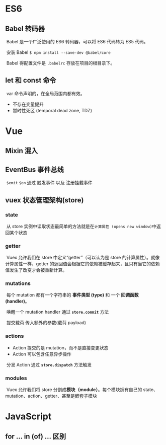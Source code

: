 # ES6

## Babel 转码器

​	Babel 是一个广泛使用的 ES6 转码器，可以将 ES6 代码转为 ES5 代码。

​	安装 Babel  `$ npm install --save-dev @babel/core`

​	Babel 得配置文件是 `.babelrc` 存放在项目的根目录下。

## let 和 const 命令

​	var 命令声明的，在全局范围内都有效。

- 不存在变量提升
- 暂时性死区 (temporal dead zone, TDZ)



# Vue

## Mixin 混入

## EventBus 事件总线

​	`$emit` `$on` 通过 触发事件 以及 注册挂载事件

## vuex 状态管理架构(store)

### state

​	从 store 实例中读取状态最简单的方法就是在`计算属性 (opens new window)`中返回某个状态

### getter

​	Vuex 允许我们在 store 中定义“getter”（可以认为是 store 的计算属性）。就像计算属性一样，getter 的返回值会根据它的依赖被缓存起来，且只有当它的依赖值发生了改变才会被重新计算。

### mutations

​	每个 mutation 都有一个字符串的 **事件类型 (type)** 和 一个 **回调函数 (handler)**。

​	唤醒一个 mutation handler 通过 **`store.commit`** 方法

​	提交载荷 传入额外的参数(载荷 payload)

### actions 

- Action 提交的是 mutation，而不是直接变更状态
- Action 可以包含任意异步操作

​	分发 Action 通过 **`store.dispatch`** 方法触发

### modules

​	Vuex 允许我们将 store 分割成**模块（module）**。每个模块拥有自己的 state、mutation、action、getter、甚至是嵌套子模块



# JavaScript

## for ... in (of) ... 区别

